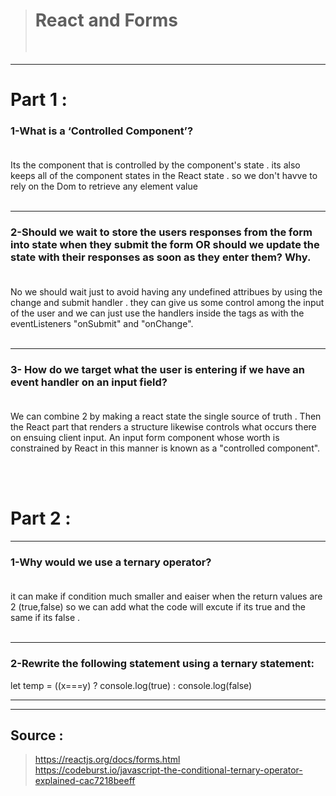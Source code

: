 > # React and Forms<br><br>


**                           **
# Part 1 : 
### 1-What is a ‘Controlled Component’?<br><br>
Its the component that is controlled by the component's state . its also keeps all of the component states in the React state . so we don't havve to rely on the Dom to retrieve any element value <br><br>
**                           **
### 2-Should we wait to store the users responses from the form into state when they submit the form OR should we update the state with their responses as soon as they enter them? Why.<br><br>
No we should wait just to avoid having any undefined attribues by using the change and submit handler . they can give us some control 
among the input of the user and we can just use the handlers inside the tags as with the eventListeners "onSubmit" and "onChange". <br><br>

**                           **
### 3- How do we target what the user is entering if we have an event handler on an input field?<br><br>
We can combine 2 by making a react state the single source of truth . Then the React part that renders a structure likewise controls what occurs there on ensuing client input. An input form component whose worth is constrained by React in this manner is known as a "controlled component".

<br><br>
# Part 2 : 
**                           **
### 1-Why would we use a ternary operator?<br><br>
it can make if condition much smaller and eaiser when the return values are 2  (true,false)
so we can add what the code will excute if its true and the same if its false .<br><br>
**                           **

### 2-Rewrite the following statement using a ternary statement: 

let temp = ((x===y) ? console.log(true) : console.log(false)
**                           **
**                           **
## **Source :**
> https://reactjs.org/docs/forms.html<br>
> https://codeburst.io/javascript-the-conditional-ternary-operator-explained-cac7218beeff
